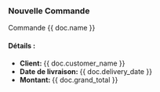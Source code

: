 <h3>Nouvelle Commande </h3>

<p>Commande {{ doc.name }} </p>


<h4>Détails :</h4>

<ul>
<li><strong>Client: </strong>{{ doc.customer_name }}
<li><strong>Date de livraison: </strong>{{ doc.delivery_date }}
<li><strong>Montant: </strong>{{ doc.grand_total }}
</ul>